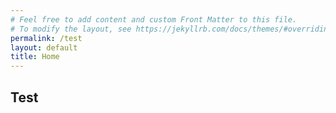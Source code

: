 ```yaml
---
# Feel free to add content and custom Front Matter to this file.
# To modify the layout, see https://jekyllrb.com/docs/themes/#overriding-theme-defaults
permalink: /test
layout: default
title: Home
---
```


## Test